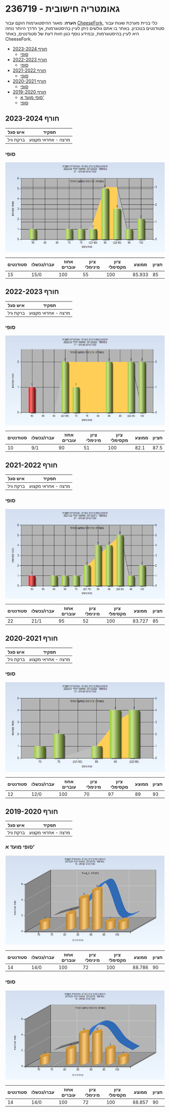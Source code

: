 # 236719 - גאומטריה חישובית

**הערה**: מאגר ההיסטוגרמות הוקם עבור [CheeseFork](https://cheesefork.cf/), כלי בניית מערכת שעות עבור סטודנטים בטכניון. באתר בו אתם גולשים ניתן לעיין בהיסטוגרמות, אך הדרך היותר נוחה היא לעיין בהיסטוגרמות, ובמידע נוסף כגון חוות דעת של סטודנטים, באתר CheeseFork.

* [חורף 2023-2024](#202301)
  * [סופי](#202301-Finals)
* [חורף 2022-2023](#202201)
  * [סופי](#202201-Finals)
* [חורף 2021-2022](#202101)
  * [סופי](#202101-Finals)
* [חורף 2020-2021](#202001)
  * [סופי](#202001-Finals)
* [חורף 2019-2020](#201901)
  * [סופי מועד א'](#201901-Final_A)
  * [סופי](#201901-Finals)

<h2 id="202301">חורף 2023-2024</h2>

| איש סגל | תפקיד |
| ---- | ---- |
| ברקת גיל | מרצה - אחראי מקצוע |

<h3 id="202301-Finals">סופי</h3>

![202301 Finals](202301/Finals.png)

| סטודנטים | עברו/נכשלו | אחוז עוברים | ציון מינימלי | ציון מקסימלי | ממוצע | חציון |
| ---- | ---- | ---- | ---- | ---- | ---- | ---- |
| 15 | 15/0 | 100 | 55 | 100 | 85.933 | 85 |

<h2 id="202201">חורף 2022-2023</h2>

| איש סגל | תפקיד |
| ---- | ---- |
| ברקת גיל | מרצה - אחראי מקצוע |

<h3 id="202201-Finals">סופי</h3>

![202201 Finals](202201/Finals.png)

| סטודנטים | עברו/נכשלו | אחוז עוברים | ציון מינימלי | ציון מקסימלי | ממוצע | חציון |
| ---- | ---- | ---- | ---- | ---- | ---- | ---- |
| 10 | 9/1 | 90 | 51 | 100 | 82.1 | 87.5 |

<h2 id="202101">חורף 2021-2022</h2>

| איש סגל | תפקיד |
| ---- | ---- |
| ברקת גיל | מרצה - אחראי מקצוע |

<h3 id="202101-Finals">סופי</h3>

![202101 Finals](202101/Finals.png)

| סטודנטים | עברו/נכשלו | אחוז עוברים | ציון מינימלי | ציון מקסימלי | ממוצע | חציון |
| ---- | ---- | ---- | ---- | ---- | ---- | ---- |
| 22 | 21/1 | 95 | 52 | 100 | 83.727 | 85 |

<h2 id="202001">חורף 2020-2021</h2>

| איש סגל | תפקיד |
| ---- | ---- |
| ברקת גיל | מרצה - אחראי מקצוע |

<h3 id="202001-Finals">סופי</h3>

![202001 Finals](202001/Finals.png)

| סטודנטים | עברו/נכשלו | אחוז עוברים | ציון מינימלי | ציון מקסימלי | ממוצע | חציון |
| ---- | ---- | ---- | ---- | ---- | ---- | ---- |
| 12 | 12/0 | 100 | 70 | 97 | 89 | 93 |

<h2 id="201901">חורף 2019-2020</h2>

| איש סגל | תפקיד |
| ---- | ---- |
| ברקת גיל | מרצה - אחראי מקצוע |

<h3 id="201901-Final_A">סופי מועד א'</h3>

![201901 Final_A](201901/Final_A.png)

| סטודנטים | עברו/נכשלו | אחוז עוברים | ציון מינימלי | ציון מקסימלי | ממוצע | חציון |
| ---- | ---- | ---- | ---- | ---- | ---- | ---- |
| 14 | 14/0 | 100 | 72 | 100 | 88.786 | 90 |

<h3 id="201901-Finals">סופי</h3>

![201901 Finals](201901/Finals.png)

| סטודנטים | עברו/נכשלו | אחוז עוברים | ציון מינימלי | ציון מקסימלי | ממוצע | חציון |
| ---- | ---- | ---- | ---- | ---- | ---- | ---- |
| 14 | 14/0 | 100 | 72 | 100 | 88.857 | 90 |

